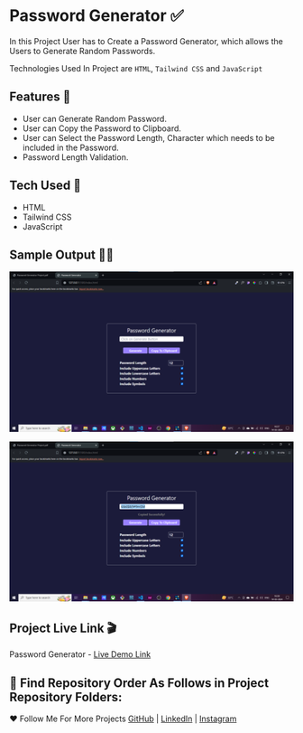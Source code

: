 # Password Generator ✅

In this Project User has to Create a Password Generator, which allows the Users to Generate Random Passwords.

Technologies Used In Project are `HTML`, `Tailwind CSS` and `JavaScript`

## Features 🔑

- User can Generate Random Password.
- User can Copy the Password to Clipboard.
- User can Select the Password Length, Character which needs to be included in the Password.
- Password Length Validation.

## Tech Used 🔑

- HTML
- Tailwind CSS
- JavaScript

## Sample Output 👨‍💻

![Output Image](output/Output1.png)

![Output Image](output/Output2.png)

## Project Live Link 🎬

Password Generator - [Live Demo Link](https://password-generator-pw.netlify.app/)

## :hatched_chick: Find Repository Order As Follows in Project Repository Folders:

♥ Follow Me For More Projects [GitHub](https://github.com/ChinmayKaitade) | [LinkedIn](https://www.linkedin.com/in/chinmay-sharad-kaitade) | [Instagram](https://www.instagram.com/chinmaykaitade_hunter/)